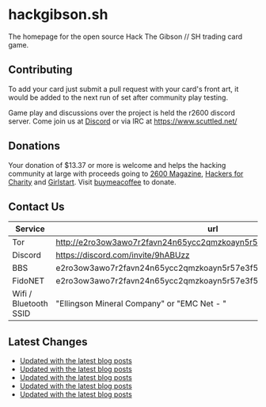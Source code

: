 # hackgibson.sh
The homepage for the open source Hack The Gibson // SH trading card game.


## Contributing

To add your card just submit a pull request with your card's front art, it would be added to the next run of set after community play testing.

Game play and discussions over the project is held the r2600 discord server. Come join us at [Discord](https://discord.com/invite/9hABUzz) or via IRC at https://www.scuttled.net/


## Donations

Your donation of $13.37 or more is welcome and helps the hacking community at large with proceeds going to [2600 Magazine](https://2600.com/), [Hackers for Charity](https://hackersforcharity.org) and [Girlstart](https://girlstart.org).  Visit [buymeacoffee](https://www.buymeacoffee.com/hackgibson.sh) to donate.


## Contact Us

Service | url
-|-
Tor | http://e2ro3ow3awo7r2favn24n65ycc2qmzkoayn5r57e3f56nvjwdcgg32ad.onion
Discord | https://discord.com/invite/9hABUzz
BBS | e2ro3ow3awo7r2favn24n65ycc2qmzkoayn5r57e3f56nvjwdcgg32ad.onion:23
FidoNET | e2ro3ow3awo7r2favn24n65ycc2qmzkoayn5r57e3f56nvjwdcgg32ad.onion:24554
Wifi / Bluetooth SSID | "Ellingson Mineral Company" or "EMC Net - <fidonet address>"

## Latest Changes
<!-- BLOG-POST-LIST:START -->
- [Updated with the latest blog posts](https://github.com/DFW2600/hackgibson.sh/commit/a3d6c7a9e1a49dd2fa92535647906b591d7736d0)
- [Updated with the latest blog posts](https://github.com/DFW2600/hackgibson.sh/commit/60e5c9561e093c776df13bab96e3b48ff3f89d14)
- [Updated with the latest blog posts](https://github.com/DFW2600/hackgibson.sh/commit/152dac7bb7149e70cf7e60c30be90026c3f7274d)
- [Updated with the latest blog posts](https://github.com/DFW2600/hackgibson.sh/commit/3652eec4458ffcc6fa2c3774292f320c1a74c633)
- [Updated with the latest blog posts](https://github.com/DFW2600/hackgibson.sh/commit/f2d274618fe4fdbe6005b8155f390cebead1cbdd)
<!-- BLOG-POST-LIST:END -->
